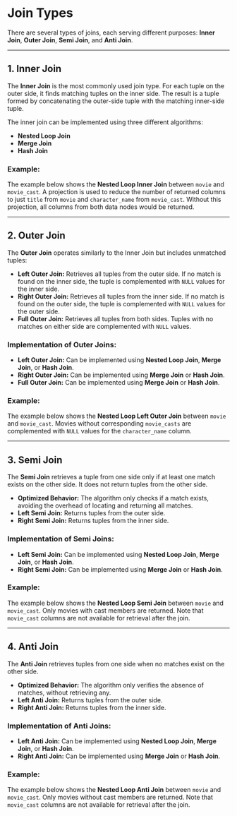 # Join Types

There are several types of joins, each serving different purposes: **Inner Join**, **Outer Join**, **Semi Join**, and **Anti Join**.

---

## 1. **Inner Join**
The **Inner Join** is the most commonly used join type. For each tuple on the outer side, it finds matching tuples on the inner side. The result is a tuple formed by concatenating the outer-side tuple with the matching inner-side tuple.

The inner join can be implemented using three different algorithms:
- **Nested Loop Join**
- **Merge Join**
- **Hash Join**

### Example:
The example below shows the **Nested Loop Inner Join** between `movie` and `movie_cast`. A projection is used to reduce the number of returned columns to just `title` from `movie` and `character_name` from `movie_cast`. Without this projection, all columns from both data nodes would be returned.

---

## 2. **Outer Join**
The **Outer Join** operates similarly to the Inner Join but includes unmatched tuples:
- **Left Outer Join:** Retrieves all tuples from the outer side. If no match is found on the inner side, the tuple is complemented with `NULL` values for the inner side.
- **Right Outer Join:** Retrieves all tuples from the inner side. If no match is found on the outer side, the tuple is complemented with `NULL` values for the outer side.
- **Full Outer Join:** Retrieves all tuples from both sides. Tuples with no matches on either side are complemented with `NULL` values.

### Implementation of Outer Joins:
- **Left Outer Join:** Can be implemented using **Nested Loop Join**, **Merge Join**, or **Hash Join**.
- **Right Outer Join:** Can be implemented using **Merge Join** or **Hash Join**.
- **Full Outer Join:** Can be implemented using **Merge Join** or **Hash Join**.

### Example:
The example below shows the **Nested Loop Left Outer Join** between `movie` and `movie_cast`. Movies without corresponding `movie_casts` are complemented with `NULL` values for the `character_name` column.

---

## 3. **Semi Join**
The **Semi Join** retrieves a tuple from one side only if at least one match exists on the other side. It does not return tuples from the other side.

- **Optimized Behavior:** The algorithm only checks if a match exists, avoiding the overhead of locating and returning all matches.
- **Left Semi Join:** Returns tuples from the outer side.
- **Right Semi Join:** Returns tuples from the inner side.

### Implementation of Semi Joins:
- **Left Semi Join:** Can be implemented using **Nested Loop Join**, **Merge Join**, or **Hash Join**.
- **Right Semi Join:** Can be implemented using **Merge Join** or **Hash Join**.

### Example:
The example below shows the **Nested Loop Semi Join** between `movie` and `movie_cast`. Only movies with cast members are returned. Note that `movie_cast` columns are not available for retrieval after the join.

---

## 4. **Anti Join**
The **Anti Join** retrieves tuples from one side when no matches exist on the other side.

- **Optimized Behavior:** The algorithm only verifies the absence of matches, without retrieving any.
- **Left Anti Join:** Returns tuples from the outer side.
- **Right Anti Join:** Returns tuples from the inner side.

### Implementation of Anti Joins:
- **Left Anti Join:** Can be implemented using **Nested Loop Join**, **Merge Join**, or **Hash Join**.
- **Right Anti Join:** Can be implemented using **Merge Join** or **Hash Join**.

### Example:
The example below shows the **Nested Loop Anti Join** between `movie` and `movie_cast`. Only movies without cast members are returned. Note that `movie_cast` columns are not available for retrieval after the join.
